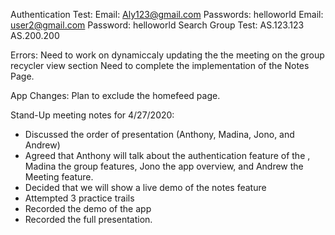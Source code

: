 
Authentication Test: 
Email: Aly123@gmail.com Passwords: helloworld 
Email: user2@gmail.com  Password: helloworld 
Search Group Test: 
AS.123.123 
AS.200.200 

Errors: 
Need to work on dynamiccaly updating the the meeting on the group recycler view section 
Need to complete the implementation of the Notes Page. 

App Changes: 
Plan to exclude the homefeed page. 


Stand-Up meeting notes for 4/27/2020: 
- Discussed the order of presentation (Anthony, Madina, Jono, and Andrew)
- Agreed that Anthony will talk about the authentication feature of the , Madina the group features, Jono the app overview, and Andrew the Meeting feature. 
- Decided that we will show a live demo of the notes feature
- Attempted 3 practice trails 
- Recorded the demo of the app 
- Recorded the full presentation. 

